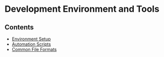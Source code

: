 # Development Environment and Tools

## Contents

- [Environment Setup](/Handbook/Development/Development%20Environment%20and%20Tools/Environment%20Setup)
- [Automation Scripts](/Handbook/Development/Development%20Environment%20and%20Tools/Automation%20Scripts)
- [Common File Formats](/Handbook/Development/Development%20Environment%20and%20Tools/Common%20File%20Formats)
